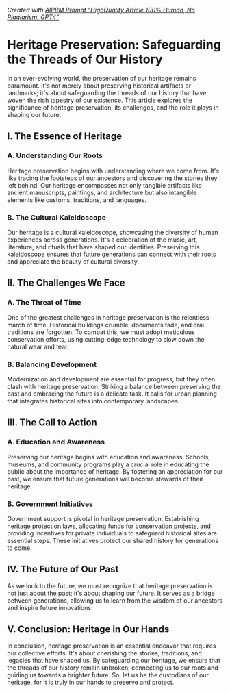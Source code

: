 _Created with [AIPRM Prompt "HighQuality Article 100% Human, No Plagiarism. GPT4"](https://www.aiprm.com/prompts/copywriting/marketing/1802093544580841472/)_

# Heritage Preservation: Safeguarding the Threads of Our History

In an ever-evolving world, the preservation of our heritage remains paramount. It's not merely about preserving historical artifacts or landmarks; it's about safeguarding the threads of our history that have woven the rich tapestry of our existence. This article explores the significance of heritage preservation, its challenges, and the role it plays in shaping our future.

## I. The Essence of Heritage

### A. Understanding Our Roots

Heritage preservation begins with understanding where we come from. It's like tracing the footsteps of our ancestors and discovering the stories they left behind. Our heritage encompasses not only tangible artifacts like ancient manuscripts, paintings, and architecture but also intangible elements like customs, traditions, and languages.

### B. The Cultural Kaleidoscope

Our heritage is a cultural kaleidoscope, showcasing the diversity of human experiences across generations. It's a celebration of the music, art, literature, and rituals that have shaped our identities. Preserving this kaleidoscope ensures that future generations can connect with their roots and appreciate the beauty of cultural diversity.

## II. The Challenges We Face

### A. The Threat of Time

One of the greatest challenges in heritage preservation is the relentless march of time. Historical buildings crumble, documents fade, and oral traditions are forgotten. To combat this, we must adopt meticulous conservation efforts, using cutting-edge technology to slow down the natural wear and tear.

### B. Balancing Development

Modernization and development are essential for progress, but they often clash with heritage preservation. Striking a balance between preserving the past and embracing the future is a delicate task. It calls for urban planning that integrates historical sites into contemporary landscapes.

## III. The Call to Action

### A. Education and Awareness

Preserving our heritage begins with education and awareness. Schools, museums, and community programs play a crucial role in educating the public about the importance of heritage. By fostering an appreciation for our past, we ensure that future generations will become stewards of their heritage.

### B. Government Initiatives

Government support is pivotal in heritage preservation. Establishing heritage protection laws, allocating funds for conservation projects, and providing incentives for private individuals to safeguard historical sites are essential steps. These initiatives protect our shared history for generations to come.

## IV. The Future of Our Past

As we look to the future, we must recognize that heritage preservation is not just about the past; it's about shaping our future. It serves as a bridge between generations, allowing us to learn from the wisdom of our ancestors and inspire future innovations. 

## V. Conclusion: Heritage in Our Hands

In conclusion, heritage preservation is an essential endeavor that requires our collective efforts. It's about cherishing the stories, traditions, and legacies that have shaped us. By safeguarding our heritage, we ensure that the threads of our history remain unbroken, connecting us to our roots and guiding us towards a brighter future. So, let us be the custodians of our heritage, for it is truly in our hands to preserve and protect.

